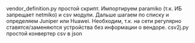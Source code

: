 vendor_definition.py простой скрипт. Импортируем paramiko (т.к. ИБ запрещает netmiko) и csv модули. Дальше шагаем по списку и определяем Juniper или Huawei. Необходим, т.к. на сети регулярно ставятся/заменяются устройства без информации о вендоре.
csv2j.py простой конвертер csv в json
